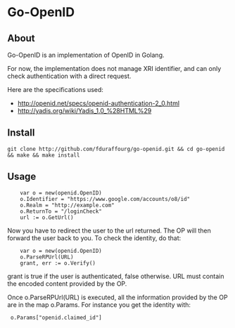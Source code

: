 Go-OpenID
=========

About
-----

Go-OpenID is an implementation of OpenID in Golang.

For now, the implementation does not manage XRI identifier, and can only check authentication with a direct request.

Here are the specifications used:

* http://openid.net/specs/openid-authentication-2_0.html
* http://yadis.org/wiki/Yadis_1.0_%28HTML%29

Install
-------

	git clone http://github.com/fduraffourg/go-openid.git && cd go-openid && make && make install

Usage
-----

        var o = new(openid.OpenID)
        o.Identifier = "https://www.google.com/accounts/o8/id"
        o.Realm = "http://example.com"
        o.ReturnTo = "/loginCheck"
        url := o.GetUrl()

Now you have to redirect the user to the url returned. The OP will then forward the user back to you. To check the identity, do that:

        var o = new(openid.OpenID)
        o.ParseRPUrl(URL)
        grant, err := o.Verify()

grant is true if the user is authenticated, false otherwise. URL must contain the encoded content provided by the OP.

Once o.ParseRPUrl(URL) is executed, all the information provided by the OP are in the map o.Params. For instance you get the identity with:

     o.Params["openid.claimed_id"]

